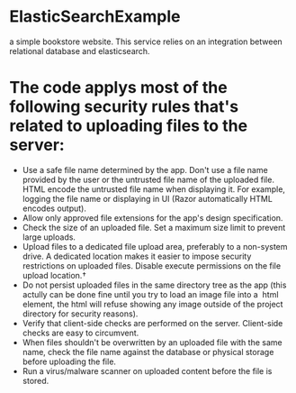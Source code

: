 # ElasticSearchExample
a simple bookstore website. This service relies on an integration between relational database and elasticsearch. 

# The code applys most of the following security rules that's related to uploading files to the server:
- Use a safe file name determined by the app. Don't use a file name provided by the user or the untrusted file name of the uploaded file.
  HTML encode the untrusted file name when displaying it. For example, logging the file name or displaying in UI (Razor automatically HTML encodes output).
- Allow only approved file extensions for the app's design specification.
- Check the size of an uploaded file. Set a maximum size limit to prevent large uploads.
- Upload files to a dedicated file upload area, preferably to a non-system drive. A dedicated location makes it easier to impose security restrictions on uploaded files. Disable execute permissions on the file upload location.†
- Do not persist uploaded files in the same directory tree as the app (this actully can be done fine until you try to load an image file into a <img> html element, the html will refuse showing any image outside of the project directory for security reasons).
- Verify that client-side checks are performed on the server. Client-side checks are easy to circumvent.
- When files shouldn't be overwritten by an uploaded file with the same name, check the file name against the database or physical storage before uploading the file.
- Run a virus/malware scanner on uploaded content before the file is stored.

